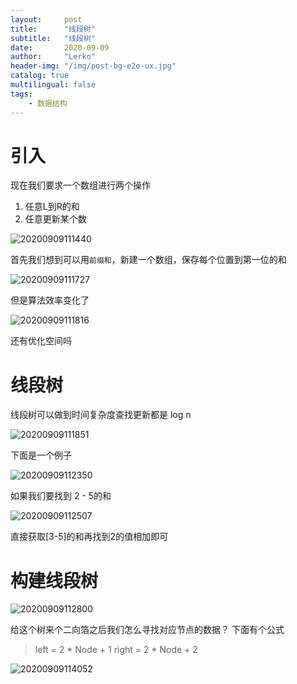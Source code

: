 ```yaml
---
layout:     post
title:      "线段树"
subtitle:   "线段树"
date:       2020-09-09
author:     "Lerko"
header-img: "/img/post-bg-e2e-ux.jpg"
catalog: true
multilingual: false
tags:
    - 数据结构
---
```


# 引入

现在我们要求一个数组进行两个操作
1. 任意L到R的和
2. 任意更新某个数

![20200909111440](http://img.chenyingqiao.top/blog/20200909111440.png)


首先我们想到可以用`前缀和`，新建一个数组，保存每个位置到第一位的和

![20200909111727](http://img.chenyingqiao.top/blog/20200909111727.png)

但是算法效率变化了

![20200909111816](http://img.chenyingqiao.top/blog/20200909111816.png)

还有优化空间吗


# 线段树

线段树可以做到时间复杂度查找更新都是 log n

![20200909111851](http://img.chenyingqiao.top/blog/20200909111851.png)

下面是一个例子

![20200909112350](http://img.chenyingqiao.top/blog/20200909112350.png)

如果我们要找到
2 - 5的和

![20200909112507](http://img.chenyingqiao.top/blog/20200909112507.png)

直接获取[3-5]的和再找到2的值相加即可

# 构建线段树

![20200909112800](http://img.chenyingqiao.top/blog/20200909112800.png)

给这个树来个二向箔之后我们怎么寻找对应节点的数据？
下面有个公式

> left = 2 * Node + 1
> right = 2 * Node + 2

![20200909114052](http://img.chenyingqiao.top/blog/20200909114052.png)